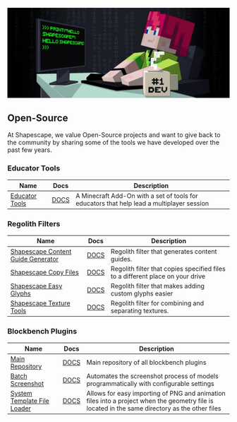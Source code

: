 ![](../header.jpg)

## Open-Source
At Shapescape, we value Open-Source projects and want to give back to the community by sharing some of the tools we have developed over the past few years. 

### Educator Tools

| Name | Docs | Description|
|-------|---------|----------|
| [Educator Tools](https://github.com/ShapescapeMC/Educator-Tools) | [DOCS](https://github.com/ShapescapeMC/Educator-Tools/wiki) | A Minecraft Add-On with a set of tools for educators that help lead a multiplayer session |

### Regolith Filters

| Name | Docs | Description|
|-------|---------|----------|
| [Shapescape Content Guide Generator](https://github.com/ShapescapeMC/Shapescape-Content-Guide-Generator) | [DOCS](https://shapescape-content-guide-generator.readthedocs.io/en/stable/) | Regolith filter that generates content guides. |
| [Shapescape Copy Files](https://github.com/ShapescapeMC/Shapescape-Copy-Files) | [DOCS](https://shapescape-copy-files.readthedocs.io/en/stable/) | Regolith filter that copies specified files to a different place on your drive |
| [Shapescape Easy Glyphs](https://github.com/ShapescapeMC/Shapescape-Easy-Glyphs) | [DOCS](https://shapescape-easy-glyphs.readthedocs.io/en/stable/) | Regolith filter that makes adding custom glyphs easier |
| [Shapescape Texture Tools](https://github.com/ShapescapeMC/Shapescape-Texture-Tools) | [DOCS](https://shapescape-texture-tools.readthedocs.io/en/stable/) | Regolith filter for combining and separating textures. |

### Blockbench Plugins

| Name | Docs | Description|
|-------|---------|----------|
| [Main Repository](https://github.com/ShapescapeMC/Blockbench-Plugins) | [DOCS](https://blockbench-plugins.readthedocs.io/en/latest/) | Main repository of all blockbench plugins |
| [Batch Screenshot](https://github.com/ShapescapeMC/Blockbench-Plugins/tree/main/plugins/batch_screenshot) | [DOCS](https://blockbench-plugins.readthedocs.io/en/latest/batch_screenshot/about.html)  | Automates the screenshot process of models programmatically with configurable settings |
| [System Template File Loader](https://github.com/ShapescapeMC/Blockbench-Plugins/tree/main/plugins/system_template_file_loader) | [DOCS](https://blockbench-plugins.readthedocs.io/en/latest/system_template_file_loader/about.html)  | Allows for easy importing of PNG and animation files into a project when the geometry file is located in the same directory as the other files |
